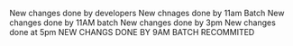 New changes done by developers
New chnages done by 11am Batch
New changes done by 11AM batch
New changes done by 3pm
New changes done at 5pm
NEW CHANGS DONE BY 9AM BATCH
RECOMMITED
